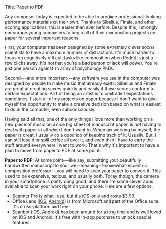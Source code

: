 Title: Paper to PDF

Any composer today is expected to be able to produce professional-looking performance materials on their own. Thanks to Sibelius, Finale, and other scoring applications, this is easier than ever before. Despite this, I strongly encourage young composers to begin all of their composition projects on paper for several important reasons.

First, your computer has been designed by some extremely clever social scientists to have a maximum number of distractions. It's much harder to focus on cognitively difficult tasks like composition when Reddit is just a few clicks away. It's not that you're a bad person or lack will power. You're just one person against an army of psychology PhDs.

Second---and more important---any software you use in the computer was designed by people to make music that already exists. Sibelius and Finale are great at creating scores quickly and easily if those scores conform to certain expectations. Part of being an artist is to contradict expectations sometimes. I start all of my projects on paper because I don't want to give myself the opportunity to make a creative decision based on what is easiest to do in the computer, even subconsciously. 

Having said all that, one of the only things I love more than working on a new piece of music on a nice big sheet of manuscript paper, is _not_ having to deal with paper at all when I don't want to. When am working by myself, the paper is great. I usually do a good job of keeping track of it. Usually. But, I can still lose it or spill coffee all over it, and even then I have to carry the stuff around everywhere I want to work. That's why it's important to have a plan to move from paper to PDF at some point. 

**Paper to PDF:** At some point---like say, submitting your beautifully handwritten manuscript to your well-meaning-if-somewhat-eccentric composition professor---you will need to scan your paper to convert it. This used to be expensive, tedious, and usually both. Today though, the camera in your smartphone is pretty dang good, and there are some clever apps available to scan your work right on your phone. Here are a few options. 

- [Scanner Pro](https://itunes.apple.com/us/app/scanner-pro-pdf-document-scanner-with-ocr/id333710667?mt=8) is what I use; but it's iOS-only and costs $3.99. 
- Office Lens ([iOS](https://itunes.apple.com/us/app/office-lens/id975925059?mt=8), [Android](https://play.google.com/store/apps/details?id=com.microsoft.office.officelens)) is from Microsoft and part of the Office suite. It's cross-platform and free.
- Scanbot ([iOS](https://itunes.apple.com/us/app/scanner-for-fax-qr-codes/id834854351?mt=8), [Android](https://play.google.com/store/apps/details?id=net.doo.snap)) has been around for a long time and is well loved on iOS and Android. It's free with in-app purchase to unlock special features. 
